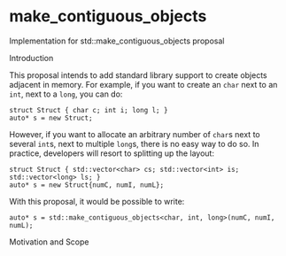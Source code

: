 # make_contiguous_objects
Implementation for std::make_contiguous_objects proposal


Introduction

This proposal intends to add standard library support to create objects adjacent in memory.
For example, if you want to create an `char` next to an `int`, next to a `long`, you can do:
```
struct Struct { char c; int i; long l; }
auto* s = new Struct;
```

However, if you want to allocate an arbitrary number of `char`s next to several `int`s, next to multiple `long`s, there is no easy way to do so.
In practice, developers will resort to splitting up the layout:

```
struct Struct { std::vector<char> cs; std::vector<int> is; std::vector<long> ls; }
auto* s = new Struct{numC, numI, numL};
```

With this proposal, it would be possible to write:
```
auto* s = std::make_contiguous_objects<char, int, long>(numC, numI, numL);
```

Motivation and Scope


